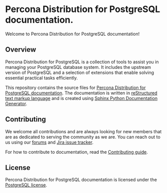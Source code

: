 # Percona Distribution for PostgreSQL documentation.

Welcome to Percona Distribution for PostgreSQL documentation!

## Overview

Percona Distribution for PostgreSQL is a collection of tools to assist you in managing your PostgreSQL database system. It includes the upstream version of PostgreSQL and a selection of extensions that enable solving essential practical tasks efficiently.
 
This repository contains the source files for [Percona Distribution for PostgreSQL documentation](https://www.percona.com/doc/postgresql/11/index.html). The documentation is written in [reStructured text markup language](https://docutils.sourceforge.io/rst.html) and is created using [Sphinx Python Documentation Generator](https://www.sphinx-doc.org/en/master/). 

## Contributing

We welcome all contributions and are always looking for new members that are as dedicated to serving the community as we are. You can reach out to us using our [forums](https://forums.percona.com/c/postgresql/25) and [Jira issue tracker](https://jira.percona.com/projects/DISTPG/issues/DISTPG-16?filter=allopenissues). 

For how to contribute to documentation, read the [Contributing guide](https://github.com/percona/postgresql-docs/blob/11/CONTRIBUTING.md).

## License

Percona Distribution for PostgreSQL documentation is licensed under the [PostgreSQL license](https://opensource.org/licenses/postgresql).